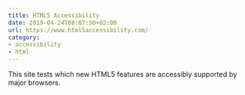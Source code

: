 ```yaml
---
title: HTML5 Accessibility
date: 2019-04-24T08:07:50+02:00
url: https://www.html5accessibility.com/
category:
- accessibility
- html
---
```

This site tests which new HTML5 features are accessibly supported by major browsers.
